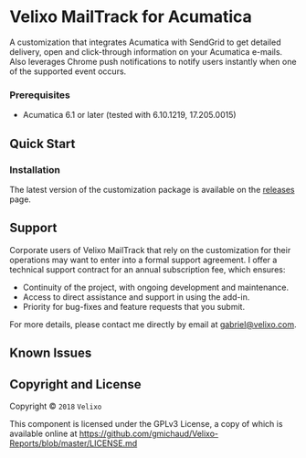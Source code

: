 ﻿Velixo MailTrack for Acumatica
======================================
A customization that integrates Acumatica with SendGrid to get detailed delivery, open and click-through information on your Acumatica e-mails. Also leverages Chrome push notifications to notify users instantly when one of the supported event occurs.

### Prerequisites
* Acumatica 6.1 or later (tested with 6.10.1219, 17.205.0015)

Quick Start
-----------

### Installation
The latest version of the customization package is available on the [releases](https://github.com/gmichaud/Velixo-MailTrack/releases) page.

Support
-----------
Corporate users of Velixo MailTrack that rely on the customization for their operations may want to enter into a formal support agreement. I offer a technical support contract for an annual subscription fee, which ensures:
* Continuity of the project, with ongoing development and maintenance.
* Access to direct assistance and support in using the add-in.
* Priority for bug-fixes and feature requests that you submit.

For more details, please contact me directly by email at gabriel@velixo.com.

Known Issues
------------

## Copyright and License

Copyright © `2018` `Velixo`

This component is licensed under the GPLv3 License, a copy of which is available online at https://github.com/gmichaud/Velixo-Reports/blob/master/LICENSE.md
